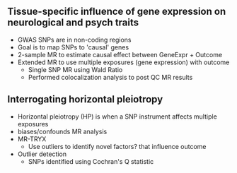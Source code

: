 Tissue-specific influence of gene expression on neurological and psych traits
-----------------------------------------------------------------------------
- GWAS SNPs are in non-coding regions
- Goal is to map SNPs to 'causal' genes
- 2-sample MR to estimate causal effect between GeneExpr + Outcome
- Extended MR to use multiple exposures (gene expression) with outcome
    - Single SNP MR using Wald Ratio
    - Performed colocalization analysis to post QC MR results
    
Interrogating horizontal pleiotropy
--------------------
- Horizontal pleiotropy (HP) is when a SNP instrument affects multiple exposures
- biases/confounds MR analysis
- MR-TRYX
    - Use outliers to identify novel factors? that influence outcome
- Outlier detection
    - SNPs identified using Cochran's Q statistic
